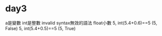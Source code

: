 # day3
a是變數
int是整數
invalid syntax無效的語法
float小數
5, int(5.4+0.6)==5
(5, False)
5, int(5.4+0.5)==5
(5, True)
